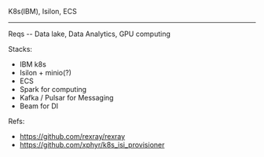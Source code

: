 K8s(IBM), Isilon, ECS

----
Reqs -- Data lake, Data Analytics, GPU computing

Stacks:
- IBM k8s
- Isilon + minio(?)
- ECS
- Spark for computing
- Kafka / Pulsar for Messaging
- Beam for DI

Refs:
- https://github.com/rexray/rexray
- https://github.com/xphyr/k8s_isi_provisioner